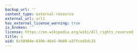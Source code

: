 ```yaml
---
backup_url: ''
content_type: external-resource
external_url: url1
has_external_license_warning: true
is_broken: ''
license: https://en.wikipedia.org/wiki/All_rights_reserved
title: s
uid: 6c58984e-639b-46e5-9b89-a37fced5dc25
---
```

